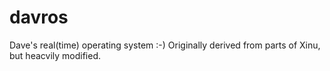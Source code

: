 # davros
Dave's real(time) operating system :-)
Originally derived from parts of Xinu, but heacvily modified.
